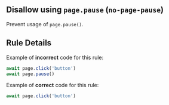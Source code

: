 ## Disallow using `page.pause` (`no-page-pause`)

Prevent usage of `page.pause()`.

## Rule Details

Example of **incorrect** code for this rule:

```javascript
await page.click('button')
await page.pause()
```

Example of **correct** code for this rule:

```javascript
await page.click('button')
```
